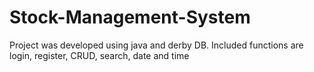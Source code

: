 # Stock-Management-System
Project was developed using java and derby DB. Included functions are login, register, CRUD, search, date and time
